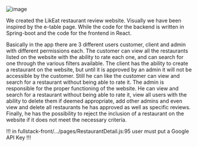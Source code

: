 ![image](https://github.com/user-attachments/assets/e471758f-6f67-49b7-9e86-2270f9a05089)
  
We created the LikEat restaurant review website. Visually we have been inspired by the e-table page. While the code for the backend is written in Spring-boot and the code for the frontend in React. 

Basically in the app there are 3 different users customer, client and admin with different permissions each. The customer can view all the restaurants listed on the website with the ability to rate each one, and can search for one through the various filters available. The client has the ability to create a restaurant on the website, but until it is approved by an admin it will not be accessible by the customer. Still he can like the customer can view and search for a restaurant without being able to rate it. The admin is responsible for the proper functioning of the website. He can view and search for a restaurant without being able to rate it, view all users with the ability to delete them if deemed appropriate, add other admins and even view and delete all restaurants he has approved as well as specific reviews. Finally, he has the possibility to reject the inclusion of a restaurant on the website if it does not meet the necessary criteria.



!!! in fullstack-front/.../pages/RestaurantDetail.js:95 user must put a Google API Key !!!
